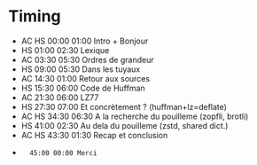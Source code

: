 # Timing

* AC HS 00:00 01:00 Intro + Bonjour
*    HS 01:00 02:30 Lexique
* AC    03:30 05:30 Ordres de grandeur
*    HS 09:00 05:30 Dans les tuyaux
* AC    14:30 01:00 Retour aux sources
*    HS 15:30 06:00 Code de Huffman
* AC    21:30 06:00 LZ77
*    HS 27:30 07:00 Et concrètement ? (huffman+lz=deflate)
* AC HS 34:30 06:30 A la recherche du pouilleme (zopfli, brotli)
*    HS 41:00 02:30 Au dela du pouilleme (zstd, shared dict.)
* AC HS 43:30 01:30 Recap et conclusion
*       45:00 00:00 Merci
